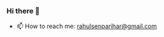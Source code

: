 ### Hi there 👋

<!--
**rahulsa1n97/rahulsa1n97** is a ✨ _special_ ✨ repository because its `README.md` (this file) appears on your GitHub profile.

#Here are some ideas to get you started:

- 🔭 I’m currently working on Data Analysis tools and SQL

- 🌱 I’m currently learning NLP
<!--
- 🤔 I’m looking for help with ...
- 💬 Ask me about ...
-->
- 📫 How to reach me: rahulsenparihar@gmail.com
<!--
- 😄 Pronouns: ...
- ⚡ Fun fact: ...
-->
